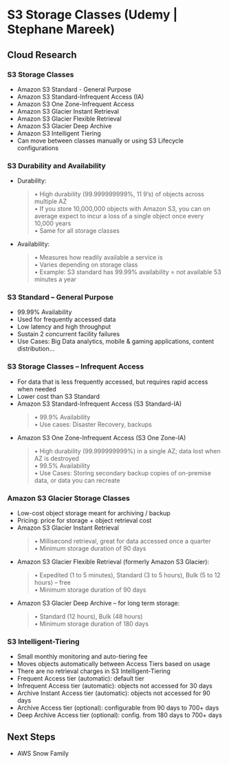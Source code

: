 # S3 Storage Classes (Udemy | Stephane Mareek)

## Cloud Research

### S3 Storage Classes

- Amazon S3 Standard - General Purpose
- Amazon S3 Standard-Infrequent Access (IA)
- Amazon S3 One Zone-Infrequent Access
- Amazon S3 Glacier Instant Retrieval
- Amazon S3 Glacier Flexible Retrieval
- Amazon S3 Glacier Deep Archive
- Amazon S3 Intelligent Tiering
- Can move between classes manually or using S3 Lifecycle configurations

### S3 Durability and Availability

- Durability:
  > • High durability (99.999999999%, 11 9’s) of objects across multiple AZ
  > <br>• If you store 10,000,000 objects with Amazon S3, you can on average expect to
  > incur a loss of a single object once every 10,000 years
  > <br>• Same for all storage classes
- Availability:
  > • Measures how readily available a service is
  > <br>• Varies depending on storage class
  > <br>• Example: S3 standard has 99.99% availability = not available 53 minutes a year

### S3 Standard – General Purpose

- 99.99% Availability
- Used for frequently accessed data
- Low latency and high throughput
- Sustain 2 concurrent facility failures
- Use Cases: Big Data analytics, mobile & gaming applications, content
  distribution…

### S3 Storage Classes – Infrequent Access

- For data that is less frequently accessed, but requires rapid access when needed
- Lower cost than S3 Standard
- Amazon S3 Standard-Infrequent Access (S3 Standard-IA)
  > • 99.9% Availability
  > <br>• Use cases: Disaster Recovery, backups
- Amazon S3 One Zone-Infrequent Access (S3 One Zone-IA)
  > • High durability (99.999999999%) in a single AZ; data lost when AZ is destroyed
  > <br>• 99.5% Availability
  > <br>• Use Cases: Storing secondary backup copies of on-premise data, or data you can recreate

### Amazon S3 Glacier Storage Classes

- Low-cost object storage meant for archiving / backup
- Pricing: price for storage + object retrieval cost
- Amazon S3 Glacier Instant Retrieval
  > • Millisecond retrieval, great for data accessed once a quarter
  > <br>• Minimum storage duration of 90 days
- Amazon S3 Glacier Flexible Retrieval (formerly Amazon S3 Glacier):
  > • Expedited (1 to 5 minutes), Standard (3 to 5 hours), Bulk (5 to 12 hours) – free
  > <br>• Minimum storage duration of 90 days
- Amazon S3 Glacier Deep Archive – for long term storage:
  > • Standard (12 hours), Bulk (48 hours)
  > <br>• Minimum storage duration of 180 days

### S3 Intelligent-Tiering

- Small monthly monitoring and auto-tiering fee
- Moves objects automatically between Access Tiers based on usage
- There are no retrieval charges in S3 Intelligent-Tiering
- Frequent Access tier (automatic): default tier
- Infrequent Access tier (automatic): objects not accessed for 30 days
- Archive Instant Access tier (automatic): objects not accessed for 90 days
- Archive Access tier (optional): configurable from 90 days to 700+ days
- Deep Archive Access tier (optional): config. from 180 days to 700+ days

## Next Steps

- AWS Snow Family
